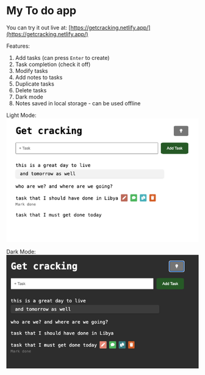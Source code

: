 # My To do app
You can try it out live at: [https://getcracking.netlify.app/](https://getcracking.netlify.app/)

Features:
1. Add tasks (can press `Enter` to create)
2. Task completion (check it off)
3. Modify tasks
4. Add notes to tasks
5. Duplicate tasks
6. Delete tasks
7. Dark mode
8. Notes saved in local storage - can be used offline

Light Mode:
![light mode](img/lightmode.png)

Dark Mode:
![dark](img/darkmode.png)